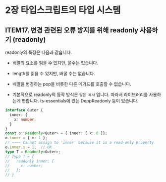 # 2장 타입스크립트의 타입 시스템

## ITEM17. 변경 관련된 오류 방지를 위해 readonly 사용하기 (readonly)
readonly의 특징은 다음과 같습니다. 
- 배열의 요소를 읽을 수 있지만, 쓸수는 없습니다.
- length를 읽을 수 있지만, 바꿀 수는 없습니다.
- 배열을 변경하는 pop을 비롯한 다른 메거드를 호출할 수 없습니다. 

- 기본적으로 readonly의 동작 방식은 `얕은 복사` 입니다. 따라서 라이브러리를 사용하는게 편합니다. ts-essentials에 있는 DeppReadonly 등이 있습니다.
```ts
interface Outer {
  inner: {
    x: number;
  }
}
const o: Readonly<Outer> = { inner: { x: 0 }};
o.inner = { x: 1 };
// ~~~~ Cannot assign to 'inner' because it is a read-only property
o.inner.x = 1;  // OK
type T = Readonly<Outer>;
// Type T = {
//   readonly inner: {
//     x: number;
//   };
// }
```

